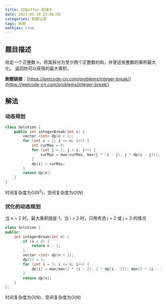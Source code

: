 ```yaml
---
title: 剑指offer-剪绳子
date: 2021-05-28 23:06:59
categories: 刷题记录
tags: 刷题
mathjax: true
---
```


## 题目描述

给定一个正整数 n，将其拆分为至少两个正整数的和，并使这些整数的乘积最大化。 返回你可以获得的最大乘积。

**刷题链接**：[https://leetcode-cn.com/problems/integer-break/](https://leetcode-cn.com/problems/integer-break/)

<!--more-->

## 解法

### 动态规划

```C++
class Solution {
    public int integerBreak(int n) {
        vector <int> dp(n + 1);
        for (int i = 2; i <= n; i++) {
            int curMax = 0;
            for (int j = 1; j < i; j++) {
                curMax = max(curMax, max(j * (i - j), j * dp[i - j]));
            }
            dp[i] = curMax;
        }
        return dp[n];
    }
}
```

时间复杂度为$O(N^2)$，空间复杂度为$O(N)$

### 优化的动态规划

当 n = 2 时，最大乘积就是 1，当 i > 2 时，只用考虑 j = 2 或 j = 3 的情况

```C++
class Solution {
public:
    int integerBreak(int n) {
        if (n < 4) {
            return n - 1;
        }
        vector <int> dp(n + 1);
        dp[2] = 1;
        for (int i = 3; i <= n; i++) {
            dp[i] = max(max(2 * (i - 2), 2 * dp[i - 2]), max(3 * (i - 3), 3 * dp[i - 3]));
        }
        return dp[n];
    }
};
```

时间复杂度为$O(N)$，空间复杂度为$O(N)$
